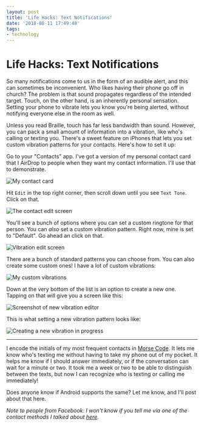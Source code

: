 ```yaml
---
layout: post
title: 'Life Hacks: Text Notifications'
date: '2018-08-11 17:49:48'
tags:
- technology
---
```


Life Hacks: Text Notifications
==============================

So many notifications come to us in the form of an audible alert, and this can sometimes be inconvenient. Who likes having their phone go off in church? The problem is that sound propagates regardless of the intended target. Touch, on the other hand, is an inherently personal sensation. Setting your phone to vibrate lets you know you're being alerted, without notifying everyone else in the room as well.

Unless you read Braille, touch has far less bandwidth than sound. However, you can pack a small amount of information into a vibration, like who's calling or texting you. There's a sweet feature on iPhones that lets you set custom vibration patterns for your contacts. Here's how to set it up:

Go to your "Contacts" app. I've got a version of my personal contact card that I AirDrop to people when they want my contact information. I'll use that to demonstrate.

![My contact card](/content/images/2018/08/IMG_4858.jpg)

Hit `Edit` in the top right corner, then scroll down until you see `Text Tone`. Click on that.

![The contact edit screen](/content/images/2018/08/IMG_4859.jpg)

You'll see a bunch of options where you can set a custom ringtone for that person. You can *also* set a custom vibration pattern. Right now, mine is set to "Default". Go ahead an click on that.

![Vibration edit screen](/content/images/2018/08/IMG_4860.jpg)

There are a bunch of standard patterns you can choose from. You can also create some custom ones! I have a lot of custom vibrations:

![My custom vibrations](/content/images/2018/08/IMG_4864.jpg)

Down at the very bottom of the list is an option to create a new one. Tapping on that will give you a screen like this:

![Screenshot of new vibration editor](/content/images/2018/08/IMG_4862.jpg)

This is what setting a new vibration pattern looks like:

![Creating a new vibration in progress](/content/images/2018/08/IMG_4863.jpg)

-----------------------------------------------------------------------------

I encode the initials of my most frequent contacts in [Morse Code](https://en.wikipedia.org/wiki/Morse_code). It lets me know who's texting me without having to take my phone out of my pocket. It helps me know if I should answer immediately, or if the conversation can wait for a minute or two. It took me a week or two to be able to distinguish between the texts, but now I can recognize who is texting or calling me immediately!

Does anyone know if Android supports the same? Let me know, and I'll post about that here.

_Note to people from Facebook: I won't know if you tell me via one of the contact methods I talked about [here](https://ashton.wiersdorf.org/2018/06/23/leaving-facebook/)._


